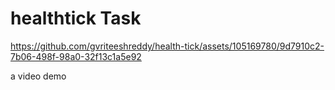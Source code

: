 # healthtick Task


https://github.com/gvriteeshreddy/health-tick/assets/105169780/9d7910c2-7b06-498f-98a0-32f13c1a5e92

a video demo 
